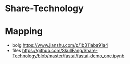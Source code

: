 # Share-Technology

# Mapping
- bolg https://www.jianshu.com/p/1b311aba91a4
- files https://github.com/SkullFang/Share-Technology/blob/master/fastai/fastai-demo_one.ipynb 
